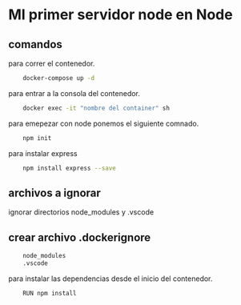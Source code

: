 

# MI primer servidor node en Node

## comandos

para correr el contenedor.

```bash
    docker-compose up -d
```

para entrar a la consola del contenedor.

```bash
    docker exec -it "nombre del container" sh
```

para emepezar con node ponemos el siguiente comnado.

```bash
    npm init 
```

para instalar express

```bash
    npm install express --save
```

## archivos a ignorar

ignorar directorios node_modules y .vscode

## crear archivo .dockerignore

```bash
    node_modules
    .vscode
```

para instalar las dependencias desde el inicio del contenedor.

```docker
    RUN npm install
```
